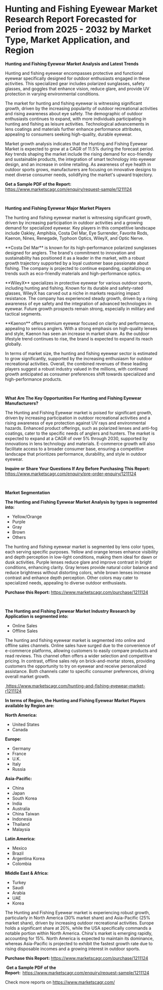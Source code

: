 <p><h1>Hunting and Fishing Eyewear Market Research Report Forecasted for Period from 2025 -  2032 by Market Type, Market Application, and Region</h1></p><p><strong>Hunting and Fishing Eyewear Market Analysis and Latest Trends</strong></p>
<p><p>Hunting and fishing eyewear encompasses protective and functional eyewear specifically designed for outdoor enthusiasts engaged in these activities. This specialized gear includes polarized sunglasses, safety glasses, and goggles that enhance vision, reduce glare, and provide UV protection in varying environmental conditions. </p><p>The market for hunting and fishing eyewear is witnessing significant growth, driven by the increasing popularity of outdoor recreational activities and rising awareness about eye safety. The demographic of outdoor enthusiasts continues to expand, with more individuals participating in hunting and fishing as leisure activities. Technological advancements in lens coatings and materials further enhance performance attributes, appealing to consumers seeking high-quality, durable eyewear.</p><p>Market growth analysis indicates that the Hunting and Fishing Eyewear Market is expected to grow at a CAGR of 11.5% during the forecast period. Key trends shaping the market include the rising demand for eco-friendly and sustainable products, the integration of smart technology into eyewear design, and an increase in online retailing. As awareness of eye health in outdoor sports grows, manufacturers are focusing on innovative designs to meet diverse consumer needs, solidifying the market's upward trajectory.</p></p>
<p><strong>Get a Sample PDF of the Report:&nbsp;</strong> <a href="https://www.marketscagr.com/enquiry/request-sample/1211124?utm_campaign=2294&utm_medium=2&utm_source=Github&utm_content=ia&utm_term=24032025&utm_id=hunting-and-fishing-eyewear">https://www.marketscagr.com/enquiry/request-sample/1211124</a></p>
<p>&nbsp;</p>
<p><strong>Hunting and Fishing Eyewear Major Market Players</strong></p>
<p><p>The hunting and fishing eyewear market is witnessing significant growth, driven by increasing participation in outdoor activities and a growing demand for specialized eyewear. Key players in this competitive landscape include Oakley, Amphibia, Costa Del Mar, Eye Surrender, Favorite Rods, Kaenon, Nines, Renegade, Typhoon Optics, WileyX, and Optic Nerve.</p><p>**Costa Del Mar** is known for its high-performance polarized sunglasses designed for anglers. The brand's commitment to innovation and sustainability has positioned it as a leader in the market, with a robust growth trajectory supported by a loyal customer base passionate about fishing. The company is projected to continue expanding, capitalizing on trends such as eco-friendly materials and high-performance optics.</p><p>**WileyX** specializes in protective eyewear for various outdoor sports, including hunting and fishing. Known for its durable and safety-rated glasses, WileyX has carved out a niche in markets requiring impact resistance. The company has experienced steady growth, driven by a rising awareness of eye safety and the integration of advanced technologies in eyewear. Future growth prospects remain strong, especially in military and tactical segments.</p><p>**Kaenon** offers premium eyewear focused on clarity and performance, appealing to serious anglers. With a strong emphasis on high-quality lenses and style, Kaenon has seen an increase in market share. As the outdoor lifestyle trend continues to rise, the brand is expected to expand its reach globally.</p><p>In terms of market size, the hunting and fishing eyewear sector is estimated to grow significantly, supported by the increasing enthusiasm for outdoor recreational activities. Overall, the combined revenues of these leading players suggest a robust industry valued in the millions, with continued growth anticipated as consumer preferences shift towards specialized and high-performance products.</p></p>
<p>&nbsp;</p>
<p><strong>What Are The Key Opportunities For Hunting and Fishing Eyewear Manufacturers?</strong></p>
<p><p>The Hunting and Fishing Eyewear market is poised for significant growth, driven by increasing participation in outdoor recreational activities and a rising awareness of eye protection against UV rays and environmental hazards. Enhanced product offerings, such as polarized lenses and anti-fog coatings, cater to the specific needs of anglers and hunters. The market is expected to expand at a CAGR of over 5% through 2030, supported by innovations in lens technology and materials. E-commerce growth will also facilitate access to a broader consumer base, ensuring a competitive landscape that prioritizes performance, durability, and style in outdoor eyewear.</p></p>
<p><strong>Inquire or Share Your Questions If Any Before Purchasing This Report:</strong> <a href="https://www.marketscagr.com/enquiry/pre-order-enquiry/1211124?utm_campaign=2294&utm_medium=2&utm_source=Github&utm_content=ia&utm_term=24032025&utm_id=hunting-and-fishing-eyewear">https://www.marketscagr.com/enquiry/pre-order-enquiry/1211124</a></p>
<p>&nbsp;</p>
<p><strong>Market Segmentation</strong></p>
<p><strong>The Hunting and Fishing Eyewear Market Analysis by types is segmented into:</strong></p>
<p><ul><li>Yellow/Orange</li><li>Purple</li><li>Gray</li><li>Brown</li><li>Others</li></ul></p>
<p><p>The hunting and fishing eyewear market is segmented by lens color types, each serving specific purposes. Yellow and orange lenses enhance visibility and depth perception in low-light conditions, making them ideal for dawn or dusk activities. Purple lenses reduce glare and improve contrast in bright conditions, enhancing clarity. Gray lenses provide natural color balance and reduce brightness without distorting colors, while brown lenses increase contrast and enhance depth perception. Other colors may cater to specialized needs, appealing to diverse outdoor enthusiasts.</p></p>
<p><strong>Purchase this Report:&nbsp;</strong><a href="https://www.marketscagr.com/purchase/1211124?utm_campaign=2294&utm_medium=2&utm_source=Github&utm_content=ia&utm_term=24032025&utm_id=hunting-and-fishing-eyewear">https://www.marketscagr.com/purchase/1211124</a></p>
<p>&nbsp;</p>
<p><strong>The Hunting and Fishing Eyewear Market Industry Research by Application is segmented into:</strong></p>
<p><ul><li>Online Sales</li><li>Offline Sales</li></ul></p>
<p><p>The hunting and fishing eyewear market is segmented into online and offline sales channels. Online sales have surged due to the convenience of e-commerce platforms, allowing customers to easily compare products and read reviews. This channel often offers a wider selection and competitive pricing. In contrast, offline sales rely on brick-and-mortar stores, providing customers the opportunity to try on eyewear and receive personalized assistance. Both channels cater to specific consumer preferences, driving overall market growth.</p></p>
<p><a href="https://www.marketscagr.com/hunting-and-fishing-eyewear-market-r1211124?utm_campaign=2294&utm_medium=2&utm_source=Github&utm_content=ia&utm_term=24032025&utm_id=hunting-and-fishing-eyewear">&nbsp;https://www.marketscagr.com/hunting-and-fishing-eyewear-market-r1211124</a></p>
<p><strong>In terms of Region, the Hunting and Fishing Eyewear Market Players available by Region are:</strong></p>
<p>
    <p> <strong> North America: </strong>
        <ul>
            <li>United States</li>
            <li>Canada</li>
        </ul>
        </p> 
    <p> <strong> Europe: </strong>
        <ul>
            <li>Germany</li>
            <li>France</li>
            <li>U.K.</li>
            <li>Italy</li>
            <li>Russia</li>
        </ul>
        </p> 
    <p> <strong> Asia-Pacific: </strong>
        <ul>
            <li>China</li>
            <li>Japan</li>
            <li>South Korea</li>
            <li>India</li>
            <li>Australia</li>
            <li>China Taiwan</li>
            <li>Indonesia</li>
            <li>Thailand</li>
            <li>Malaysia</li>
        </ul>
        </p> 
    <p> <strong> Latin America: </strong>
        <ul>
            <li>Mexico</li>
            <li>Brazil</li>
            <li>Argentina Korea</li>
            <li>Colombia</li>
        </ul>
        </p> 
    <p> <strong> Middle East & Africa: </strong>
        <ul>
            <li>Turkey</li>
            <li>Saudi</li>
            <li>Arabia</li>
            <li>UAE</li>
            <li>Korea</li>
        </ul>
    </p>
    </p>
<p><p>The Hunting and Fishing Eyewear market is experiencing robust growth, particularly in North America (30% market share) and Asia-Pacific (25% market share), driven by increasing outdoor recreational activities. Europe holds a significant share at 20%, while the USA specifically commands a notable portion within North America. China's market is emerging rapidly, accounting for 15%. North America is expected to maintain its dominance, whereas Asia-Pacific is projected to exhibit the fastest growth rate due to rising disposable incomes and a growing interest in outdoor sports.</p></p>
<p><strong>Purchase this Report: </strong><a href="https://www.marketscagr.com/purchase/1211124?utm_campaign=2294&utm_medium=2&utm_source=Github&utm_content=ia&utm_term=24032025&utm_id=hunting-and-fishing-eyewear">https://www.marketscagr.com/purchase/1211124</a></p>
<p>&nbsp;<strong>Get a Sample PDF of the Report:&nbsp;&nbsp;</strong><a href="https://www.marketscagr.com/enquiry/request-sample/1211124?utm_campaign=2294&utm_medium=2&utm_source=Github&utm_content=ia&utm_term=24032025&utm_id=hunting-and-fishing-eyewear">https://www.marketscagr.com/enquiry/request-sample/1211124</a></p>
<p><strong></strong></p>
<p>Check more reports on <a href="https://www.marketscagr.com/?utm_campaign=2294&utm_medium=2&utm_source=Github&utm_content=ia&utm_term=24032025&utm_id=hunting-and-fishing-eyewear">https://www.marketscagr.com/</a></p>
